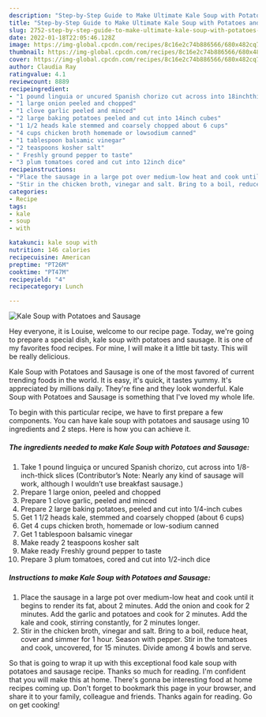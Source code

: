 ```yaml
---
description: "Step-by-Step Guide to Make Ultimate Kale Soup with Potatoes and Sausage"
title: "Step-by-Step Guide to Make Ultimate Kale Soup with Potatoes and Sausage"
slug: 2752-step-by-step-guide-to-make-ultimate-kale-soup-with-potatoes-and-sausage
date: 2022-01-18T22:05:46.128Z
image: https://img-global.cpcdn.com/recipes/8c16e2c74b886566/680x482cq70/kale-soup-with-potatoes-and-sausage-recipe-main-photo.jpg
thumbnail: https://img-global.cpcdn.com/recipes/8c16e2c74b886566/680x482cq70/kale-soup-with-potatoes-and-sausage-recipe-main-photo.jpg
cover: https://img-global.cpcdn.com/recipes/8c16e2c74b886566/680x482cq70/kale-soup-with-potatoes-and-sausage-recipe-main-photo.jpg
author: Claudia Ray
ratingvalue: 4.1
reviewcount: 8889
recipeingredient:
- "1 pound linguia or uncured Spanish chorizo cut across into 18inchthick slices Contributors Note Nearly any kind of sausage will work although I wouldnt use breakfast sausage"
- "1 large onion peeled and chopped"
- "1 clove garlic peeled and minced"
- "2 large baking potatoes peeled and cut into 14inch cubes"
- "1 1/2 heads kale stemmed and coarsely chopped about 6 cups"
- "4 cups chicken broth homemade or lowsodium canned"
- "1 tablespoon balsamic vinegar"
- "2 teaspoons kosher salt"
- " Freshly ground pepper to taste"
- "3 plum tomatoes cored and cut into 12inch dice"
recipeinstructions:
- "Place the sausage in a large pot over medium-low heat and cook until it begins to render its fat, about 2 minutes. Add the onion and cook for 2 minutes. Add the garlic and potatoes and cook for 2 minutes. Add the kale and cook, stirring constantly, for 2 minutes longer."
- "Stir in the chicken broth, vinegar and salt. Bring to a boil, reduce heat, cover and simmer for 1 hour. Season with pepper. Stir in the tomatoes and cook, uncovered, for 15 minutes. Divide among 4 bowls and serve."
categories:
- Recipe
tags:
- kale
- soup
- with

katakunci: kale soup with 
nutrition: 146 calories
recipecuisine: American
preptime: "PT26M"
cooktime: "PT47M"
recipeyield: "4"
recipecategory: Lunch

---
```



![Kale Soup with Potatoes and Sausage](https://img-global.cpcdn.com/recipes/8c16e2c74b886566/680x482cq70/kale-soup-with-potatoes-and-sausage-recipe-main-photo.jpg)

Hey everyone, it is Louise, welcome to our recipe page. Today, we're going to prepare a special dish, kale soup with potatoes and sausage. It is one of my favorites food recipes. For mine, I will make it a little bit tasty. This will be really delicious.

Kale Soup with Potatoes and Sausage is one of the most favored of current trending foods in the world. It is easy, it's quick, it tastes yummy. It's appreciated by millions daily. They're fine and they look wonderful. Kale Soup with Potatoes and Sausage is something that I've loved my whole life.




To begin with this particular recipe, we have to first prepare a few components. You can have kale soup with potatoes and sausage using 10 ingredients and 2 steps. Here is how you can achieve it.

<!--inarticleads1-->

##### The ingredients needed to make Kale Soup with Potatoes and Sausage:

1. Take 1 pound linguiça or uncured Spanish chorizo, cut across into 1/8-inch-thick slices (Contributor’s Note: Nearly any kind of sausage will work, although I wouldn’t use breakfast sausage.)
1. Prepare 1 large onion, peeled and chopped
1. Prepare 1 clove garlic, peeled and minced
1. Prepare 2 large baking potatoes, peeled and cut into 1/4-inch cubes
1. Get 1 1/2 heads kale, stemmed and coarsely chopped (about 6 cups)
1. Get 4 cups chicken broth, homemade or low-sodium canned
1. Get 1 tablespoon balsamic vinegar
1. Make ready 2 teaspoons kosher salt
1. Make ready  Freshly ground pepper to taste
1. Prepare 3 plum tomatoes, cored and cut into 1/2-inch dice




<!--inarticleads2-->

##### Instructions to make Kale Soup with Potatoes and Sausage:

1. Place the sausage in a large pot over medium-low heat and cook until it begins to render its fat, about 2 minutes. Add the onion and cook for 2 minutes. Add the garlic and potatoes and cook for 2 minutes. Add the kale and cook, stirring constantly, for 2 minutes longer.
1. Stir in the chicken broth, vinegar and salt. Bring to a boil, reduce heat, cover and simmer for 1 hour. Season with pepper. Stir in the tomatoes and cook, uncovered, for 15 minutes. Divide among 4 bowls and serve.




So that is going to wrap it up with this exceptional food kale soup with potatoes and sausage recipe. Thanks so much for reading. I'm confident that you will make this at home. There's gonna be interesting food at home recipes coming up. Don't forget to bookmark this page in your browser, and share it to your family, colleague and friends. Thanks again for reading. Go on get cooking!
